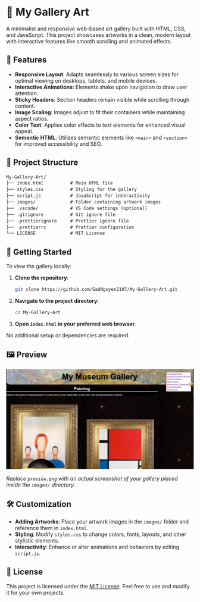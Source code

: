 # 🎨 My Gallery Art

A minimalist and responsive web-based art gallery built with HTML, CSS, and JavaScript. This project showcases artworks in a clean, modern layout with interactive features like smooth scrolling and animated effects.

## 🌟 Features

- **Responsive Layout**: Adapts seamlessly to various screen sizes for optimal viewing on desktops, tablets, and mobile devices.
- **Interactive Animations**: Elements shake upon navigation to draw user attention.
- **Sticky Headers**: Section headers remain visible while scrolling through content.
- **Image Scaling**: Images adjust to fit their containers while maintaining aspect ratios.
- **Color Text**: Applies color effects to text elements for enhanced visual appeal.
- **Semantic HTML**: Utilizes semantic elements like `<main>` and `<section>` for improved accessibility and SEO.

## 📁 Project Structure

```txt
My-Gallery-Art/
├── index.html          # Main HTML file
├── styles.css          # Styling for the gallery
├── script.js           # JavaScript for interactivity
├── images/             # Folder containing artwork images
├── .vscode/            # VS Code settings (optional)
├── .gitignore          # Git ignore file
├── .prettierignore     # Prettier ignore file
├── .prettierrc         # Prettier configuration
└── LICENSE             # MIT License
```

## 🚀 Getting Started

To view the gallery locally:

1. **Clone the repository**:

   ```bash
   git clone https://github.com/SadNguyen2107/My-Gallery-Art.git
   ```

2. **Navigate to the project directory**:

   ```bash
   cd My-Gallery-Art
   ```

3. **Open `index.html` in your preferred web browser**.

No additional setup or dependencies are required.

## 🖼️ Preview

![Gallery Preview](images/preview.png)

*Replace `preview.png` with an actual screenshot of your gallery placed inside the `images/` directory.*

## 🛠️ Customization

- **Adding Artworks**: Place your artwork images in the `images/` folder and reference them in `index.html`.
- **Styling**: Modify `styles.css` to change colors, fonts, layouts, and other stylistic elements.
- **Interactivity**: Enhance or alter animations and behaviors by editing `script.js`.

## 📄 License

This project is licensed under the [MIT License](LICENSE). Feel free to use and modify it for your own projects.
